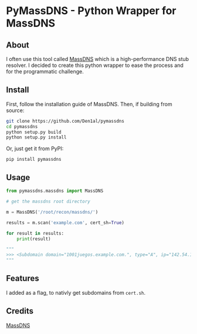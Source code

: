 # PyMassDNS - Python Wrapper for MassDNS

## About

I often use this tool called [MassDNS](https://github.com/blechschmidt/massdns) which is a high-performance DNS stub resolver. I decided to create this python wrapper to ease the process and for the programmatic challenge.

## Install

First, follow the installation guide of MassDNS.
Then, if building from source:

```bash
git clone https://github.com/Den1al/pymassdns
cd pymassdns
python setup.py build
python setup.py install
```

Or, just get it from PyPI:

```
pip install pymassdns
```

## Usage

```python
from pymassdns.massdns import MassDNS

# get the massdns root directory

m = MassDNS('/root/recon/massdns/')

results = m.scan('example.com', cert_sh=True)

for result in results:
    print(result)

"""
>>> <Subdomain domain="1001juegos.example.com.", type="A", ip="142.54.173.92"> ...
"""
```

## Features

I added as a flag, to nativly get subdomains from `cert.sh`.

## Credits

[MassDNS](https://github.com/blechschmidt/massdns)
